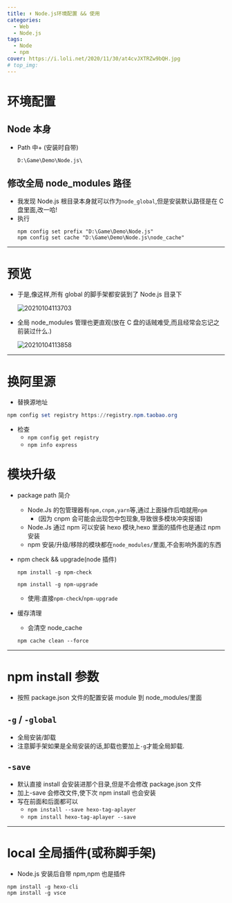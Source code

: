 ```yaml
---
title: ⬆ Node.js环境配置 && 使用
categories:
  - Web
  - Node.js
tags:
  - Node
  - npm
cover: https://i.loli.net/2020/11/30/at4cvJXTRZw9bQH.jpg
# top_img:
---
```


<!--
 * @Author: Weidows
 * @Date: 2020-11-24 21:59:29
 * @LastEditors: Weidows
 * @LastEditTime: 2021-01-04 11:42:36
 * @FilePath: \Weidowsd:\Game\Demo\Github\Blog-private\source\_posts\Web\Node.js\node.md
 * @Description:
-->

# 环境配置

## Node 本身

- Path 中+ (安装时自带)
  ```
  D:\Game\Demo\Node.js\
  ```

## 修改全局 node_modules 路径

- 我发现 Node.js 根目录本身就可以作为`node_global`,但是安装默认路径是在 C 盘里面,改一哈!
- 执行
  ```shell
  npm config set prefix "D:\Game\Demo\Node.js"
  npm config set cache "D:\Game\Demo\Node.js\node_cache"
  ```

---

# 预览

- 于是,像这样,所有 global 的脚手架都安装到了 Node.js 目录下

  <img src="https://i.loli.net/2021/01/04/7sTUWvNo9rRilHZ.png" alt="20210104113703" />

- 全局 node_modules 管理也更直观(放在 C 盘的话贼难受,而且经常会忘记之前装过什么.)

  <img src="https://i.loli.net/2021/01/04/yKlxU9kCBDWodfg.png" alt="20210104113858" />

---

# 换阿里源

- 替换源地址

```powershell
npm config set registry https://registry.npm.taobao.org
```

- 检查
  - `npm config get registry`
  - `npm info express`

# 模块升级

- package path 简介

  - Node.Js 的包管理器有`npm,cnpm,yarn`等,通过上面操作后咱就用`npm`
    - (因为 cnpm 会可能会出现包中包现象,导致很多模块冲突报错)
  - Node.Js 通过 npm 可以安装 hexo 模块,hexo 里面的插件也是通过 npm 安装
  - npm 安装/升级/移除的模块都在`node_modules/`里面,不会影响外面的东西

- npm check && upgrade(node 插件)

  ```
  npm install -g npm-check
  ```

  ```
  npm install -g npm-upgrade
  ```

  - 使用:直接`npm-check`/`npm-upgrade`

- 缓存清理

  - 会清空 node_cache

  ```
  npm cache clean --force
  ```

---

# npm install 参数

- 按照 package.json 文件的配置安装 module 到 node_modules/里面

## `-g` / `-global`

- 全局安装/卸载
- 注意脚手架如果是全局安装的话,卸载也要加上`-g`才能全局卸载.

## `-save`

- 默认直接 install 会安装进那个目录,但是不会修改 package.json 文件
- 加上-save 会修改文件,使下次 npm install 也会安装
- 写在前面和后面都可以
  - `npm install --save hexo-tag-aplayer`
  - `npm install hexo-tag-aplayer --save`

---

# local 全局插件(或称脚手架)

- Node.js 安装后自带 npm,npm 也是插件

```shell
npm install -g hexo-cli
npm install -g vsce
```
